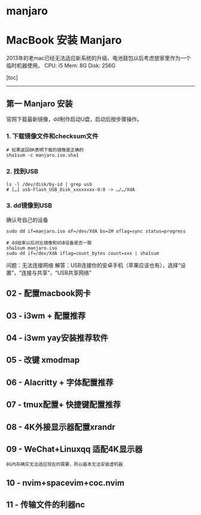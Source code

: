 # manjaro
<!-- set foldmethod=marker -->
# MacBook 安装 Manjaro
  2013年的老mac已经无法适应新系统的升级、电池鼓包以后考虑放家里作为一个临时机器使用。
  CPU: i5
  Mem: 8G
  Disk: 256G

[toc]

---


## 第一 Manjaro 安装

  官网下载最新镜像，dd制作启动U盘，启动后按步骤操作。
### 1. 下载镜像文件和checksum文件
  ```
  # 如果返回OK表明下载的镜像是正确的
  sha1sum -c manjaro.iso.sha1

  ```

### 2. 找到USB
  ```
  ls -l /dev/disk/by-id | grep usb
  # […] usb-Flash_USB_Disk_xxxxxxxx-0:0 -> …/…/XdA
  ```

### 3. dd镜像到USB
  确认号自己的设备
  ```
  sudo dd if=manjaro.iso of=/dev/XdA bs=1M oflag=sync status=progress

  # dd结束以后对比镜像和USB设备是否一致
  sha1sum manjaro.iso
  sudo dd if=/dev/XdA iflag=count_bytes count=xxx | sha1sum
  ```

  问题：无法连接网络
  解答：USB连接你的安卓手机（苹果应该也有），选择“设置”，“连接与共享”，“USB共享网络”

## 02 - 配置macbook网卡
## 03 - i3wm + 配置推荐
## 04 - i3wm yay安装推荐软件
## 05 - 改键 xmodmap
## 06 - Alacritty + 字体配置推荐
## 07 - tmux配置+ 快捷键配置推荐
## 08 - 4K外接显示器配置xrandr
## 09 - WeChat+Linuxqq 适配4K显示器
    8G内存确实无法适应现在的需要，所以基本无法安装虚机器
## 10 - nvim+spacevim+coc.nvim
## 11 - 传输文件的利器nc
